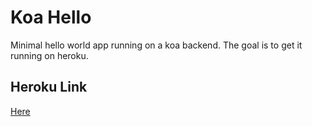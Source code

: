 # Koa Hello

Minimal hello world app running on a koa backend. The goal is to get it running on heroku.

## Heroku Link

[Here](https://evening-mesa-7694.herokuapp.com/)